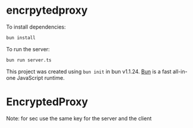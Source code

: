 # encrpytedproxy

To install dependencies:

```bash
bun install
```

To run the server:

```bash
bun run server.ts
```

This project was created using `bun init` in bun v1.1.24. [Bun](https://bun.sh) is a fast all-in-one JavaScript runtime.
# EncryptedProxy

Note: for sec use the same key for the server and the client
